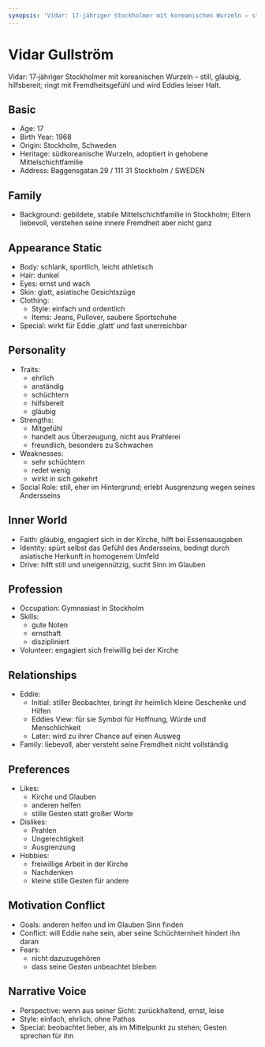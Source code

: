 ```yaml
---
synopsis: 'Vidar: 17‑jähriger Stockholmer mit koreanischen Wurzeln – still, gläubig, hilfsbereit; ringt mit Fremdheitsgefühl und wird Eddies leiser Halt.'
---
```


# Vidar Gullström

Vidar: 17‑jähriger Stockholmer mit koreanischen Wurzeln – still, gläubig,
hilfsbereit; ringt mit Fremdheitsgefühl und wird Eddies leiser Halt.

## Basic
- Age: 17
- Birth Year: 1968
- Origin: Stockholm, Schweden
- Heritage: südkoreanische Wurzeln, adoptiert in gehobene Mittelschichtfamilie
- Address: Baggensgatan 29 / 111 31 Stockholm / SWEDEN

## Family
- Background: gebildete, stabile Mittelschichtfamilie in Stockholm; Eltern liebevoll, verstehen seine innere Fremdheit aber nicht ganz

## Appearance Static
- Body: schlank, sportlich, leicht athletisch
- Hair: dunkel
- Eyes: ernst und wach
- Skin: glatt, asiatische Gesichtszüge
- Clothing:
  - Style: einfach und ordentlich
  - Items: Jeans, Pullover, saubere Sportschuhe
- Special: wirkt für Eddie ‚glatt‘ und fast unerreichbar

## Personality
- Traits:
  - ehrlich
  - anständig
  - schüchtern
  - hilfsbereit
  - gläubig
- Strengths:
  - Mitgefühl
  - handelt aus Überzeugung, nicht aus Prahlerei
  - freundlich, besonders zu Schwachen
- Weaknesses:
  - sehr schüchtern
  - redet wenig
  - wirkt in sich gekehrt
- Social Role: still, eher im Hintergrund; erlebt Ausgrenzung wegen seines Andersseins

## Inner World
- Faith: gläubig, engagiert sich in der Kirche, hilft bei Essensausgaben
- Identity: spürt selbst das Gefühl des Andersseins, bedingt durch asiatische Herkunft in homogenem Umfeld
- Drive: hilft still und uneigennützig, sucht Sinn im Glauben

## Profession
- Occupation: Gymnasiast in Stockholm
- Skills:
  - gute Noten
  - ernsthaft
  - diszipliniert
- Volunteer: engagiert sich freiwillig bei der Kirche

## Relationships
- Eddie:
  - Initial: stiller Beobachter, bringt ihr heimlich kleine Geschenke und Hilfen
  - Eddies View: für sie Symbol für Hoffnung, Würde und Menschlichkeit
  - Later: wird zu ihrer Chance auf einen Ausweg
- Family: liebevoll, aber versteht seine Fremdheit nicht vollständig

## Preferences
- Likes:
  - Kirche und Glauben
  - anderen helfen
  - stille Gesten statt großer Worte
- Dislikes:
  - Prahlen
  - Ungerechtigkeit
  - Ausgrenzung
- Hobbies:
  - freiwillige Arbeit in der Kirche
  - Nachdenken
  - kleine stille Gesten für andere

## Motivation Conflict
- Goals: anderen helfen und im Glauben Sinn finden
- Conflict: will Eddie nahe sein, aber seine Schüchternheit hindert ihn daran
- Fears:
  - nicht dazuzugehören
  - dass seine Gesten unbeachtet bleiben

## Narrative Voice
- Perspective: wenn aus seiner Sicht: zurückhaltend, ernst, leise
- Style: einfach, ehrlich, ohne Pathos
- Special: beobachtet lieber, als im Mittelpunkt zu stehen; Gesten sprechen für ihn
